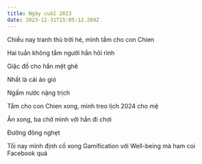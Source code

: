 ```yaml
---
title: Ngày cuối 2023
date: 2023-12-31T15:05:12.269Z
---
```


Chiều nay tranh thủ trời hé, mình tắm cho con Chien

Hai tuần không tắm người hắn hôi rình

Giặc đồ cho hắn mệt ghê

Nhất là cái áo gió

Ngấm nước nặng trịch

Tắm cho con Chien xong, mình treo lịch 2024 cho mệ

Ăn xong, ba chở mình với hắn đi chơi

Đường đông nghẹt

Tối nay mình định cố xong Gamification với Well-being mà ham coi Facebook quá
